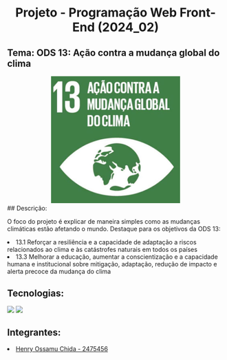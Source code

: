 # <h1 align="center"> Projeto - Programação Web Front-End (2024_02) </h1>

## Tema: ODS 13: Ação contra a mudança global do clima
<div align="center">
<img width="300" heigth="300" src="img/ods13.webp">
</div>
## Descrição:
<p>O foco do projeto é explicar de maneira simples como as mudanças climáticas estão afetando o mundo. Destaque para os objetivos da ODS 13:</p>
<li>13.1 Reforçar a resiliência e a capacidade de adaptação a riscos relacionados ao clima e às catástrofes naturais em todos os países</li>
<li>13.3 Melhorar a educação, aumentar a conscientização e a capacidade humana e institucional sobre mitigação, adaptação, redução de impacto e alerta precoce da mudança do clima</li>

## Tecnologias:
<div>
<img width="40" heigth="40" src="https://cdn.jsdelivr.net/gh/devicons/devicon@latest/icons/css3/css3-original.svg" />
<img width="40" heigth="40" src="https://cdn.jsdelivr.net/gh/devicons/devicon@latest/icons/html5/html5-original-wordmark.svg" />
</div>       

## Integrantes:
<li><a href="https://github.com/HenryCIX">Henry Ossamu Chida - 2475456</a></li> 
